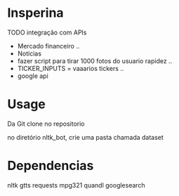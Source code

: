 # Insperina

TODO
integração com APIs
 - Mercado financeiro ..
 - Notícias
 - fazer script para tirar 1000 fotos do usuario rapidez ..
 - TICKER_INPUTS = vaaarios tickers ..
 - google api
 
 
 
 # Usage
 
 Da Git clone no repositorio
 
 no diretório nltk_bot, crie uma pasta chamada dataset
 
 # Dependencias
 
 nltk
 gtts
 requests 
 mpg321
 quandl
 googlesearch

